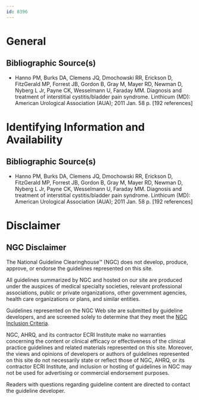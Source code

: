 ```yaml
---
id: 8396
---
```


# General

## Bibliographic Source(s)

- Hanno PM, Burks DA, Clemens JQ, Dmochowski RR, Erickson D, FitzGerald MP, Forrest JB, Gordon B, Gray M, Mayer RD, Newman D, Nyberg L Jr, Payne CK, Wesselmann U, Faraday MM. Diagnosis and treatment of interstitial cystitis/bladder pain syndrome. Linthicum (MD): American Urological Association (AUA); 2011 Jan. 58 p. [192 references]

# Identifying Information and Availability

## Bibliographic Source(s)

- Hanno PM, Burks DA, Clemens JQ, Dmochowski RR, Erickson D, FitzGerald MP, Forrest JB, Gordon B, Gray M, Mayer RD, Newman D, Nyberg L Jr, Payne CK, Wesselmann U, Faraday MM. Diagnosis and treatment of interstitial cystitis/bladder pain syndrome. Linthicum (MD): American Urological Association (AUA); 2011 Jan. 58 p. [192 references]

# Disclaimer

## NGC Disclaimer

The National Guideline Clearinghouse™ (NGC) does not develop, produce, approve, or endorse the guidelines represented on this site.

All guidelines summarized by NGC and hosted on our site are produced under the auspices of medical specialty societies, relevant professional associations, public or private organizations, other government agencies, health care organizations or plans, and similar entities.

Guidelines represented on the NGC Web site are submitted by guideline developers, and are screened solely to determine that they meet the [NGC Inclusion Criteria](/help-and-about/summaries/inclusion-criteria).

NGC, AHRQ, and its contractor ECRI Institute make no warranties concerning the content or clinical efficacy or effectiveness of the clinical practice guidelines and related materials represented on this site. Moreover, the views and opinions of developers or authors of guidelines represented on this site do not necessarily state or reflect those of NGC, AHRQ, or its contractor ECRI Institute, and inclusion or hosting of guidelines in NGC may not be used for advertising or commercial endorsement purposes.

Readers with questions regarding guideline content are directed to contact the guideline developer.

